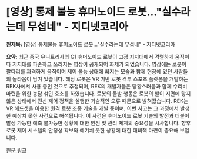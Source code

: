 # [영상] 통제 불능 휴머노이드 로봇…"실수라는데 무섭네" - 지디넷코리아

**원제목:** [영상] 통제불능 휴머노이드 로봇…&quot;실수라는데 무섭네&quot; - 지디넷코리아

**요약:** 최근 중국 유니트리사의 G1 휴머노이드 로봇이 고정 지지대에서 격렬하게 움직이다 지지대를 파손하고 쓰러지는 영상이 공개되어 화제가 되었습니다.  영상에는 로봇이 팔다리를 과격하게 움직이며 제어 불능 상태에 빠지는 모습과 함께 현장에 있던 사람들의 놀라움이 담겨 있습니다.  해당 로봇은 VR 기반 로봇 격투 스포츠 플랫폼을 개발하는 REK사에서 사용 중인 것으로 추정되며,  REK의 개발자들은 당황스러움과 함께 수리비 마련을 위한 농담 섞인 호소를 하였습니다.  로봇의 돌발 행동은 로봇의 발이 지면에 닿지 않은 상태에서 전신 제어 정책을 실행한 기술적인 오류 때문으로 밝혀졌습니다.  REK는 VR 헤드셋을 이용한 원격 로봇 조종 기술을 개발 중이며, 이번 사고는 그 과정에서 발생한 예상치 못한 사건으로 해석됩니다.  이 사건은 휴머노이드 로봇 기술의 발전과 더불어 발생 가능한 예측 불가능한 상황에 대한 안전 및 관리 체계의 중요성을 시사합니다.  향후 로봇 제어 시스템의 안정성 확보와 예기치 못한 상황에 대한 대비책 마련이 중요해 보입니다.

[원문 링크](https://zdnet.co.kr/view/?no=20250723133432)
